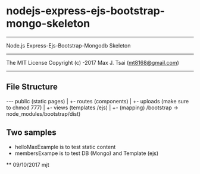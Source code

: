 
# nodejs-express-ejs-bootstrap-mongo-skeleton

******************************************************
Node.js Express-Ejs-Bootstrap-Mongodb Skeleton
******************************************************

  The MIT License
  Copyright (c) -2017 Max J. Tsai (mt8168@gmail.com)

******************************************************

## File Structure
--- public (static pages)
 |
 +- routes (components)
 |
 +- uploads (make sure to chmod 777)
 |
 +- views (templates /ejs)
 |
 +- (mapping) /bootstrap -> node_modules/bootstrap/dist)

## Two samples
 - helloMaxExample is to test static content
 - membersExampe is to test DB (Mongo) and Template (ejs)

** 09/10/2017 mjt
